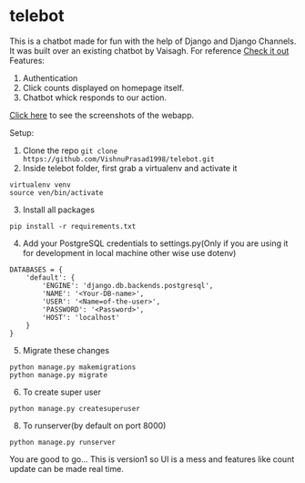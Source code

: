 # telebot
This is a chatbot made for fun with the help of Django and Django Channels. It was built over an existing chatbot by Vaisagh. For reference 
[Check it out](https://github.com/vaisaghvt/django-bot-server-tutorial)
Features:
1. Authentication
2. Click counts displayed on homepage itself.
3. Chatbot whick responds to our action.

[Click here](https://postimg.cc/gallery/mHWDWck) to see the screenshots of the webapp.

Setup:
1. Clone the repo
```git clone https://github.com/VishnuPrasad1998/telebot.git```
2. Inside telebot folder, first grab a virtualenv and activate it
```
virtualenv venv
source ven/bin/activate
```
3. Install all packages
```
pip install -r requirements.txt
```
4. Add your PostgreSQL credentials to settings.py(Only if you are using it for development in local machine other wise use dotenv)
```
DATABASES = {
    'default': {
        'ENGINE': 'django.db.backends.postgresql',
        'NAME': '<Your-DB-name>',
        'USER': '<Name=of-the-user>',
        'PASSWORD': '<Password>',
        'HOST': 'localhost'
    }
}
```
5. Migrate these changes
```
python manage.py makemigrations
python manage.py migrate
```
6. To create super user
```
python manage.py createsuperuser
```
8. To runserver(by default on port 8000)
```
python manage.py runserver
```
You are good to go...
This is version1 so UI is a mess and features like count update can be made real time.
